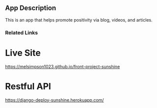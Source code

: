 ## App Description

This is an app that helps promote positivity via blog, videos, and articles.

### Related Links

# Live Site

https://melsimpson1023.github.io/front-project-sunshine

# Restful API

https://django-deploy-sunshine.herokuapp.com/
